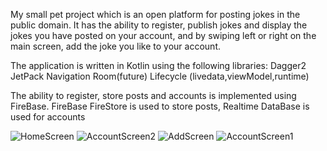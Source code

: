 My small pet project which is an open platform for posting jokes in the public domain. It has the ability to register, 
publish jokes and display the jokes you have posted on your account, and by swiping left or right on the main screen, add the joke you like to your account. 

The application is written in Kotlin using the following libraries:
Dagger2
JetPack Navigation
Room(future)
Lifecycle (livedata,viewModel,runtime)

The ability to register, store posts and accounts is implemented using FireBase. FireBase FireStore is used to store posts, Realtime DataBase is used for accounts


![HomeScreen](https://github.com/user-attachments/assets/efabcaf7-db36-4c92-be23-a98bd3b2c17b)
![AccountScreen2](https://github.com/user-attachments/assets/5c5be0ee-a451-4cb5-8d39-217d60b2757f)
![AddScreen](https://github.com/user-attachments/assets/658515c2-3588-41f0-86a7-8a8e2e0cdb40)
![AccountScreen1](https://github.com/user-attachments/assets/c7d59ffe-bd21-4635-8664-8bf0d4d2fd9f)
